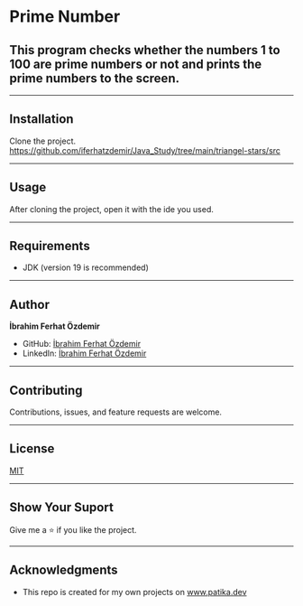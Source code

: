 # Prime Number
## This program checks whether the numbers 1 to 100 are prime numbers or not and prints the prime numbers to the screen.

---


## Installation
Clone the project.
https://github.com/iferhatzdemir/Java_Study/tree/main/triangel-stars/src

---

## Usage
After cloning the project, open it with the ide you used.

---

## Requirements
* JDK (version 19 is recommended)

---

## Author
**İbrahim Ferhat Özdemir**

* GitHub: [İbrahim Ferhat Özdemir](https://github.com/iferhatzdemir)
* LinkedIn: [İbrahim Ferhat Özdemir](https://www.linkedin.com/in/ibrahim-ferhat-%C3%B6zdemir-4304b4139/
  )
---

## Contributing
Contributions, issues, and feature requests are welcome.

---

## License

[MIT](https://choosealicense.com/licenses/mit/)

---

## Show Your Suport
Give me a &#11088; if you like the project.

---

## Acknowledgments
* This repo is created for my own projects on www.patika.dev